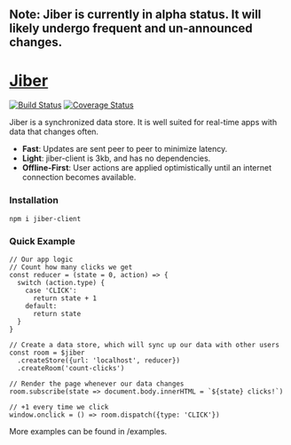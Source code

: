 ## Note: Jiber is currently in alpha status. It will likely undergo frequent and un-announced changes.

# [Jiber](https://jiber.io)

[![Build Status](https://travis-ci.org/Jiggmin/Jiber.svg?branch=master)](https://travis-ci.org/Jiggmin/Jiber)
[![Coverage Status](https://coveralls.io/repos/github/Jiggmin/Jiber/badge.svg?branch=master)](https://coveralls.io/github/Jiggmin/Jiber?branch=master)

Jiber is a synchronized data store. It is well suited for real-time apps with
data that changes often.

- **Fast**: Updates are sent peer to peer to minimize latency.
- **Light**: jiber-client is 3kb, and has no dependencies.
- **Offline-First**: User actions are applied optimistically until an internet
connection becomes available.

### Installation
```
npm i jiber-client
```

### Quick Example
```
// Our app logic
// Count how many clicks we get
const reducer = (state = 0, action) => {
  switch (action.type) {
    case 'CLICK':
      return state + 1
    default:
      return state
  }
}

// Create a data store, which will sync up our data with other users
const room = $jiber
  .createStore({url: 'localhost', reducer})
  .createRoom('count-clicks')

// Render the page whenever our data changes
room.subscribe(state => document.body.innerHTML = `${state} clicks!`)

// +1 every time we click
window.onclick = () => room.dispatch({type: 'CLICK'})
```

More examples can be found in /examples.
